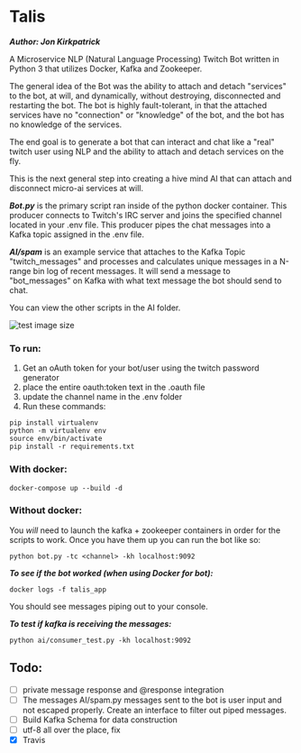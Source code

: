 # Talis

***Author: Jon Kirkpatrick***

A Microservice NLP (Natural Language Processing) Twitch Bot written in Python 3 that utilizes Docker, Kafka and Zookeeper.

The general idea of the Bot was the ability to attach and detach "services" to the bot, at will, and dynamically, without destroying, disconnected and restarting the bot. The bot is highly fault-tolerant, in that the attached services have no "connection" or "knowledge" of the bot, and the bot has no knowledge of the services.

The end goal is to generate a bot that can interact and chat like a "real" twitch user using NLP and the ability to attach and detach services on the fly.

This is the next general step into creating a hive mind AI that can attach and disconnect micro-ai services at will.

***Bot.py*** is the primary script ran inside of the python docker container. This producer connects to Twitch's IRC server and joins the specified channel located in your .env file. This producer pipes the chat messages into a Kafka topic assigned in the .env file.

***AI/spam*** is an example service that attaches to the Kafka Topic "twitch_messages" and processes and calculates unique messages in a N-range bin log of recent messages. It will send a message to "bot_messages" on Kafka with what text message the bot should send to chat.

You can view the other scripts in the AI folder.

![test image size](https://i.imgur.com/6jeuloa.png)

### To run:

1. Get an oAuth token for your bot/user using the twitch password generator
2. place the entire oauth:token text in the .oauth file
3. update the channel name in the .env folder
4. Run these commands:

```
pip install virtualenv
python -m virtualenv env
source env/bin/activate
pip install -r requirements.txt
```

### With docker:

```docker-compose up --build -d```

### Without docker:

You *will* need to launch the kafka + zookeeper containers in order for the scripts to work. Once you have them up you can run the bot like so:

```python bot.py -tc <channel> -kh localhost:9092```


***To see if the bot worked (when using Docker for bot):***

```
docker logs -f talis_app
```

You should see messages piping out to your console.

***To test if kafka is receiving the messages:***
```
python ai/consumer_test.py -kh localhost:9092
```

## Todo:
- [ ] private message response and @response integration
- [ ] The messages AI/spam.py messages sent to the bot is user input and not escaped properly. Create an interface to filter out piped messages.
- [ ] Build Kafka Schema for data construction
- [ ] utf-8 all over the place, fix
- [x] Travis
